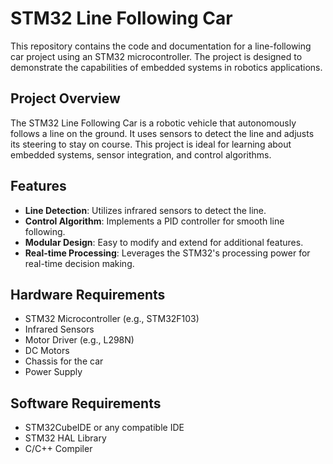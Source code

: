 # STM32 Line Following Car

This repository contains the code and documentation for a line-following car project using an STM32 microcontroller. The project is designed to demonstrate the capabilities of embedded systems in robotics applications.

## Project Overview

The STM32 Line Following Car is a robotic vehicle that autonomously follows a line on the ground. It uses sensors to detect the line and adjusts its steering to stay on course. This project is ideal for learning about embedded systems, sensor integration, and control algorithms.

## Features

- **Line Detection**: Utilizes infrared sensors to detect the line.
- **Control Algorithm**: Implements a PID controller for smooth line following.
- **Modular Design**: Easy to modify and extend for additional features.
- **Real-time Processing**: Leverages the STM32's processing power for real-time decision making.

## Hardware Requirements

- STM32 Microcontroller (e.g., STM32F103)
- Infrared Sensors
- Motor Driver (e.g., L298N)
- DC Motors
- Chassis for the car
- Power Supply

## Software Requirements

- STM32CubeIDE or any compatible IDE
- STM32 HAL Library
- C/C++ Compiler
